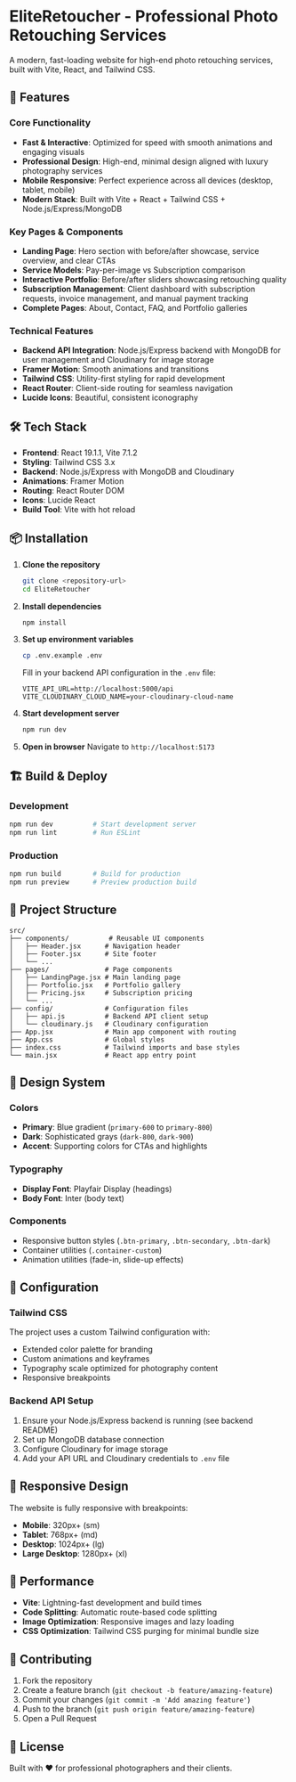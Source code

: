 # EliteRetoucher - Professional Photo Retouching Services

A modern, fast-loading website for high-end photo retouching services, built with Vite, React, and Tailwind CSS.

## 🚀 Features

### Core Functionality
- **Fast & Interactive**: Optimized for speed with smooth animations and engaging visuals
- **Professional Design**: High-end, minimal design aligned with luxury photography services
- **Mobile Responsive**: Perfect experience across all devices (desktop, tablet, mobile)
- **Modern Stack**: Built with Vite + React + Tailwind CSS + Node.js/Express/MongoDB

### Key Pages & Components
- **Landing Page**: Hero section with before/after showcase, service overview, and clear CTAs
- **Service Models**: Pay-per-image vs Subscription comparison
- **Interactive Portfolio**: Before/after sliders showcasing retouching quality
- **Subscription Management**: Client dashboard with subscription requests, invoice management, and manual payment tracking
- **Complete Pages**: About, Contact, FAQ, and Portfolio galleries

### Technical Features
- **Backend API Integration**: Node.js/Express backend with MongoDB for user management and Cloudinary for image storage
- **Framer Motion**: Smooth animations and transitions
- **Tailwind CSS**: Utility-first styling for rapid development
- **React Router**: Client-side routing for seamless navigation
- **Lucide Icons**: Beautiful, consistent iconography

## 🛠️ Tech Stack

- **Frontend**: React 19.1.1, Vite 7.1.2
- **Styling**: Tailwind CSS 3.x
- **Backend**: Node.js/Express with MongoDB and Cloudinary
- **Animations**: Framer Motion
- **Routing**: React Router DOM
- **Icons**: Lucide React
- **Build Tool**: Vite with hot reload

## 📦 Installation

1. **Clone the repository**
   ```bash
   git clone <repository-url>
   cd EliteRetoucher
   ```

2. **Install dependencies**
   ```bash
   npm install
   ```

3. **Set up environment variables**
   ```bash
   cp .env.example .env
   ```
   Fill in your backend API configuration in the `.env` file:
   ```
   VITE_API_URL=http://localhost:5000/api
   VITE_CLOUDINARY_CLOUD_NAME=your-cloudinary-cloud-name
   ```

4. **Start development server**
   ```bash
   npm run dev
   ```

5. **Open in browser**
   Navigate to `http://localhost:5173`

## 🏗️ Build & Deploy

### Development
```bash
npm run dev          # Start development server
npm run lint         # Run ESLint
```

### Production
```bash
npm run build        # Build for production
npm run preview      # Preview production build
```

## 📁 Project Structure

```
src/
├── components/          # Reusable UI components
│   ├── Header.jsx      # Navigation header
│   ├── Footer.jsx      # Site footer
│   └── ...
├── pages/              # Page components
│   ├── LandingPage.jsx # Main landing page
│   ├── Portfolio.jsx   # Portfolio gallery
│   ├── Pricing.jsx     # Subscription pricing
│   └── ...
├── config/             # Configuration files
│   ├── api.js          # Backend API client setup
│   └── cloudinary.js   # Cloudinary configuration
├── App.jsx             # Main app component with routing
├── App.css             # Global styles
├── index.css           # Tailwind imports and base styles
└── main.jsx            # React app entry point
```

## 🎨 Design System

### Colors
- **Primary**: Blue gradient (`primary-600` to `primary-800`)
- **Dark**: Sophisticated grays (`dark-800`, `dark-900`)
- **Accent**: Supporting colors for CTAs and highlights

### Typography
- **Display Font**: Playfair Display (headings)
- **Body Font**: Inter (body text)

### Components
- Responsive button styles (`.btn-primary`, `.btn-secondary`, `.btn-dark`)
- Container utilities (`.container-custom`)
- Animation utilities (fade-in, slide-up effects)

## 🔧 Configuration

### Tailwind CSS
The project uses a custom Tailwind configuration with:
- Extended color palette for branding
- Custom animations and keyframes
- Typography scale optimized for photography content
- Responsive breakpoints

### Backend API Setup
1. Ensure your Node.js/Express backend is running (see backend README)
2. Set up MongoDB database connection
3. Configure Cloudinary for image storage
4. Add your API URL and Cloudinary credentials to `.env` file

## 📱 Responsive Design

The website is fully responsive with breakpoints:
- **Mobile**: 320px+ (sm)
- **Tablet**: 768px+ (md)
- **Desktop**: 1024px+ (lg)
- **Large Desktop**: 1280px+ (xl)

## 🎯 Performance

- **Vite**: Lightning-fast development and build times
- **Code Splitting**: Automatic route-based code splitting
- **Image Optimization**: Responsive images and lazy loading
- **CSS Optimization**: Tailwind CSS purging for minimal bundle size

## 🤝 Contributing

1. Fork the repository
2. Create a feature branch (`git checkout -b feature/amazing-feature`)
3. Commit your changes (`git commit -m 'Add amazing feature'`)
4. Push to the branch (`git push origin feature/amazing-feature`)
5. Open a Pull Request

## 📄 License


Built with ❤️ for professional photographers and their clients.
